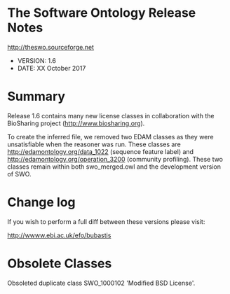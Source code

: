 # The Software Ontology Release Notes

http://theswo.sourceforge.net

* VERSION: 1.6
* DATE: XX October 2017

# Summary

Release 1.6 contains many new license classes in collaboration with the BioSharing project (http://www.biosharing.org).

To create the inferred file, we removed two EDAM classes as they were unsatisfiable when the reasoner was run. These classes are http://edamontology.org/data_1022 (sequence feature label) and http://edamontology.org/operation_3200 (community profiling). These two classes remain within both swo_merged.owl and the development version of SWO.


# Change log

If you wish to perform a full diff between these versions please visit:

http://wwww.ebi.ac.uk/efo/bubastis


# Obsolete Classes

Obsoleted duplicate class SWO_1000102 'Modified BSD License'.



